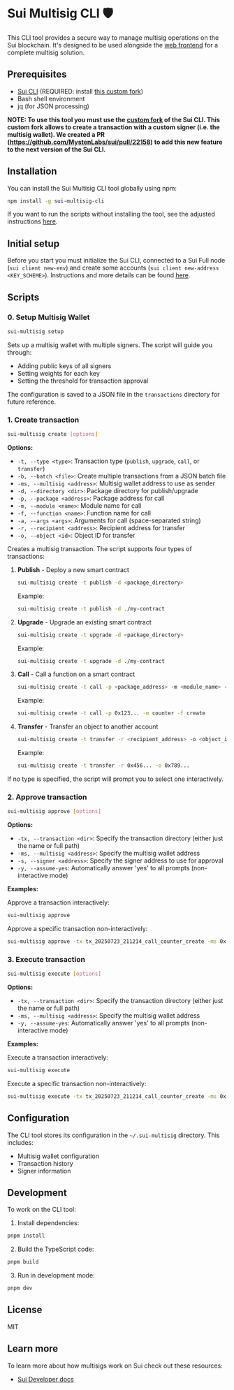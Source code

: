 # Sui Multisig CLI 🛡️

This CLI tool provides a secure way to manage multisig operations on the Sui blockchain. It's designed to be used alongside the [web frontend](https://sui-multisig.vercel.app/) for a complete multisig solution.

## Prerequisites

- [Sui CLI](https://docs.sui.io/references/cli/client) (REQUIRED: install [this custom fork](https://github.com/arjanjohan/sui/tree/override-sender))
- Bash shell environment
- jq (for JSON processing)

__NOTE: To use this tool you must use the [custom fork](https://github.com/arjanjohan/sui/tree/override-sender) of the Sui CLI. This custom fork allows to create a transaction with a custom signer (i.e. the multisig wallet). We created a PR (https://github.com/MystenLabs/sui/pull/22158) to add this new feature to the next version of the Sui CLI.__

## Installation

You can install the Sui Multisig CLI tool globally using npm:

```bash
npm install -g sui-multisig-cli
```

If you want to run the scripts without installing the tool, see the adjusted instructions [here](docs/bash-scripts.md).

## Initial setup

Before you start you must initialize the Sui CLI, connected to a Sui Full node (`sui client new-env`) and create some accounts (`sui client new-address <KEY_SCHEME>`). Instructions and more details can be found [here](https://docs.sui.io/references/cli/client).

## Scripts

### 0. Setup Multisig Wallet

```bash
sui-multisig setup
```

Sets up a multisig wallet with multiple signers. The script will guide you through:
- Adding public keys of all signers
- Setting weights for each key
- Setting the threshold for transaction approval

The configuration is saved to a JSON file in the `transactions` directory for future reference.

### 1. Create transaction

```bash
sui-multisig create [options]
```

**Options:**

- `-t, --type <type>`: Transaction type (`publish`, `upgrade`, `call`, or `transfer`)
- `-b, --batch <file>`: Create multiple transactions from a JSON batch file
- `-ms, --multisig <address>`: Multisig wallet address to use as sender
- `-d, --directory <dir>`: Package directory for publish/upgrade
- `-p, --package <address>`: Package address for call
- `-m, --module <name>`: Module name for call
- `-f, --function <name>`: Function name for call
- `-a, --args <args>`: Arguments for call (space-separated string)
- `-r, --recipient <address>`: Recipient address for transfer
- `-o, --object <id>`: Object ID for transfer

Creates a multisig transaction. The script supports four types of transactions:

1. **Publish** - Deploy a new smart contract
   ```bash
   sui-multisig create -t publish -d <package_directory>
   ```
   Example:
   ```bash
   sui-multisig create -t publish -d ./my-contract
   ```

2. **Upgrade** - Upgrade an existing smart contract
   ```bash
   sui-multisig create -t upgrade -d <package_directory>
   ```
   Example:
   ```bash
   sui-multisig create -t upgrade -d ./my-contract
   ```

3. **Call** - Call a function on a smart contract
   ```bash
   sui-multisig create -t call -p <package_address> -m <module_name> -f <function_name> [-a <args>]
   ```
   Example:
   ```bash
   sui-multisig create -t call -p 0x123... -m counter -f create
   ```

4. **Transfer** - Transfer an object to another account
   ```bash
   sui-multisig create -t transfer -r <recipient_address> -o <object_id>
   ```
   Example:
   ```bash
   sui-multisig create -t transfer -r 0x456... -o 0x789...
   ```

If no type is specified, the script will prompt you to select one interactively.

### 2. Approve transaction

```bash
sui-multisig approve [options]
```

**Options:**

- `-tx, --transaction <dir>`: Specify the transaction directory (either just the name or full path)
- `-ms, --multisig <address>`: Specify the multisig wallet address
- `-s, --signer <address>`: Specify the signer address to use for approval
- `-y, --assume-yes`: Automatically answer 'yes' to all prompts (non-interactive mode)

**Examples:**

Approve a transaction interactively:
```bash
sui-multisig approve
```

Approve a specific transaction non-interactively:
```bash
sui-multisig approve -tx tx_20250723_211214_call_counter_create -ms 0x... -s 0x... -y
```

### 3. Execute transaction

```bash
sui-multisig execute [options]
```

**Options:**

- `-tx, --transaction <dir>`: Specify the transaction directory (either just the name or full path)
- `-ms, --multisig <address>`: Specify the multisig wallet address
- `-y, --assume-yes`: Automatically answer 'yes' to all prompts (non-interactive mode)

**Examples:**

Execute a transaction interactively:
```bash
sui-multisig execute
```

Execute a specific transaction non-interactively:
```bash
sui-multisig execute -tx tx_20250723_211214_call_counter_create -ms 0x... -y
```

## Configuration

The CLI tool stores its configuration in the `~/.sui-multisig` directory. This includes:
- Multisig wallet configuration
- Transaction history
- Signer information

## Development

To work on the CLI tool:

1. Install dependencies:
```bash
pnpm install
```

2. Build the TypeScript code:
```bash
pnpm build
```

3. Run in development mode:
```bash
pnpm dev
```

## License

MIT

## Learn more

To learn more about how multisigs work on Sui check out these resources:
- [Sui Developer docs](https://docs.sui.io/concepts/cryptography/transaction-auth/multisig)